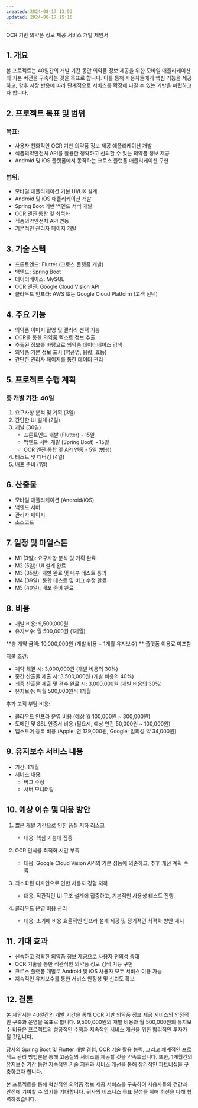 ```yaml
---
created: 2024-08-17 13:53
updated: 2024-08-17 15:16
---
```


OCR 기반 의약품 정보 제공 서비스 개발 제안서

## 1. 개요

본 프로젝트는 40일간의 개발 기간 동안 의약품 정보 제공을 위한 모바일 애플리케이션의 기본 버전을 구축하는 것을 목표로 합니다. 이를 통해 사용자들에게 핵심 기능을 제공하고, 향후 시장 반응에 따라 단계적으로 서비스를 확장해 나갈 수 있는 기반을 마련하고자 합니다.

## 2. 프로젝트 목표 및 범위

### 목표:
- 사용자 친화적인 OCR 기반 의약품 정보 제공 애플리케이션 개발
- 식품의약안전처 API를 활용한 정확하고 신뢰할 수 있는 의약품 정보 제공
- Android 및 iOS 플랫폼에서 동작하는 크로스 플랫폼 애플리케이션 구현

### 범위:
- 모바일 애플리케이션 기본 UI/UX 설계
- Android 및 iOS 애플리케이션 개발
- Spring Boot 기반 백엔드 서버 개발
- OCR 엔진 통합 및 최적화
- 식품의약안전처 API 연동
- 기본적인 관리자 페이지 개발

## 3. 기술 스택

- 프론트엔드: Flutter (크로스 플랫폼 개발)
- 백엔드: Spring Boot
- 데이터베이스: MySQL
- OCR 엔진: Google Cloud Vision API
- 클라우드 인프라: AWS 또는 Google Cloud Platform (고객 선택)

## 4. 주요 기능

- 의약품 이미지 촬영 및 갤러리 선택 기능
- OCR을 통한 의약품 텍스트 정보 추출
- 추출된 정보를 바탕으로 의약품 데이터베이스 검색
- 의약품 기본 정보 표시 (약품명, 용량, 효능)
- 간단한 관리자 페이지를 통한 데이터 관리

## 5. 프로젝트 수행 계획

### 총 개발 기간: 40일

1) 요구사항 분석 및 기획 (3일)
2) 간단한 UI 설계 (2일)
3) 개발 (30일)
   - 프론트엔드 개발 (Flutter) - 15일
   - 백엔드 서버 개발 (Spring Boot) - 15일
   - OCR 엔진 통합 및 API 연동 - 5일 (병행)
4) 테스트 및 디버깅 (4일)
5) 배포 준비 (1일)

## 6. 산출물

- 모바일 애플리케이션 (Android/iOS)
- 백엔드 서버
- 관리자 페이지
- 소스코드

## 7. 일정 및 마일스톤

- M1 (3일): 요구사항 분석 및 기획 완료
- M2 (5일): UI 설계 완료
- M3 (35일): 개발 완료 및 내부 테스트 통과
- M4 (39일): 통합 테스트 및 버그 수정 완료
- M5 (40일): 배포 준비 완료

## 8. 비용

- 개발 비용: 9,500,000원
- 유지보수: 월 500,000원 (1개월)

**총 계약 금액: 10,000,000원 (개발 비용 + 1개월 유지보수) ** 플랫폼 이용료 미포함

지불 조건:
- 계약 체결 시: 3,000,000원 (개발 비용의 30%)
- 중간 산출물 제출 시: 3,500,000원 (개발 비용의 40%)
- 최종 산출물 제출 및 검수 완료 시: 3,000,000원 (개발 비용의 30%)
- 유지보수: 매월 500,000원씩 1개월

추가 고객 부담 비용: 
- 클라우드 인프라 운영 비용 (예상 월 100,000원 ~ 300,000원)
- 도메인 및 SSL 인증서 비용 (필요시, 예상 연간 50,000원 ~ 100,000원)
- 앱스토어 등록 비용 (Apple: 연 129,000원, Google: 일회성 약 34,000원)

## 9. 유지보수 서비스 내용

- 기간: 1개월
- 서비스 내용:
  * 버그 수정
  * 서버 모니터링

## 10. 예상 이슈 및 대응 방안

1) 짧은 개발 기간으로 인한 품질 저하 리스크
   - 대응: 핵심 기능에 집중

2) OCR 인식률 최적화 시간 부족
   - 대응: Google Cloud Vision API의 기본 성능에 의존하고, 추후 개선 계획 수립

3) 최소화된 디자인으로 인한 사용자 경험 저하
   - 대응: 직관적인 UI 구조 설계에 집중하고, 기본적인 사용성 테스트 진행

4) 클라우드 운영 비용 관리
   - 대응: 초기에 비용 효율적인 인프라 설계 제공 및 정기적인 최적화 방안 제시

## 11. 기대 효과

- 신속하고 정확한 의약품 정보 제공으로 사용자 편의성 증대
- OCR 기술을 통한 직관적인 의약품 정보 검색 기능 구현
- 크로스 플랫폼 개발로 Android 및 iOS 사용자 모두 서비스 이용 가능
- 지속적인 유지보수를 통한 서비스 안정성 및 신뢰도 확보

## 12. 결론

본 제안서는 40일간의 개발 기간을 통해 OCR 기반 의약품 정보 제공 서비스의 안정적인 구축과 운영을 목표로 합니다. 9,500,000원의 개발 비용과 월 500,000원의 유지보수 비용은 프로젝트의 성공적인 수행과 지속적인 서비스 개선을 위한 합리적인 투자가 될 것입니다.

당사의 Spring Boot 및 Flutter 개발 경험, OCR 기술 활용 능력, 그리고 체계적인 프로젝트 관리 방법론을 통해 고품질의 서비스를 제공할 것을 약속드립니다. 또한, 1개월간의 유지보수 기간 동안 지속적인 기술 지원과 서비스 개선을 통해 장기적인 파트너십을 구축하고자 합니다.

본 프로젝트를 통해 혁신적인 의약품 정보 제공 서비스를 구축하여 사용자들의 건강과 안전에 기여할 수 있기를 기대합니다. 귀사의 비즈니스 목표 달성을 위해 최선을 다해 협력하겠습니다.